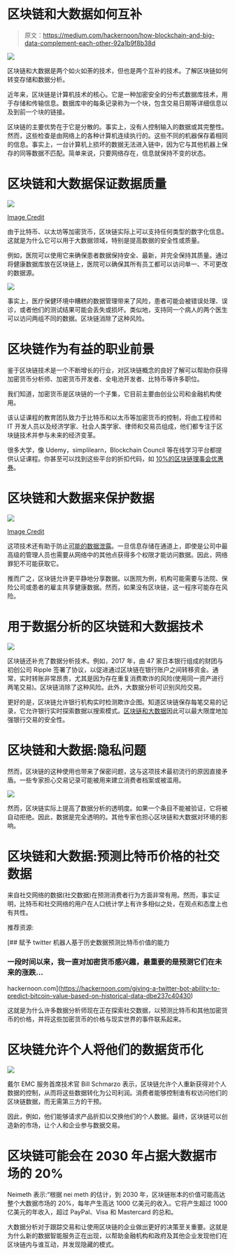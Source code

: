 # 区块链和大数据如何互补

> 原文：<https://medium.com/hackernoon/how-blockchain-and-big-data-complement-each-other-92a1b9f8b38d>

![](img/aef4caa0351c4762e039c50959a9b59e.png)

区块链和大数据是两个如火如荼的技术，但也是两个互补的技术。了解区块链如何转变存储和数据分析。

近年来，区块链是计算机技术的核心。它是一种加密安全的分布式数据库技术，用于存储和传输信息。数据库中的每条记录称为一个块，包含交易日期等详细信息以及到前一个块的链接。

区块链的主要优势在于它是分散的。事实上，没有人控制输入的数据或其完整性。然而，这些检查是由网络上的各种计算机连续执行的。这些不同的机器保存着相同的信息。事实上，一台计算机上损坏的数据无法进入链中，因为它与其他机器上保存的同等数据不匹配。简单来说，只要网络存在，信息就保持不变的状态。

# 区块链和大数据保证数据质量

![](img/992b6e7d4166b9968532da5fd125a1ed.png)

[Image Credit](https://juliandontcheff.wordpress.com/2017/10/30/blockchain-for-dbas/)

由于比特币、以太坊等加密货币，区块链实际上可以支持任何类型的数字化信息。这就是为什么它可以用于大数据领域，特别是提高数据的安全性或质量。

例如，医院可以使用它来确保患者数据保持安全、最新，并完全保持其质量。通过将健康数据库放在区块链上，医院可以确保其所有员工都可以访问单一、不可更改的数据源。

![](img/7669ad59865244fe951c7e367942915e.png)

事实上，医疗保健环境中糟糕的数据管理带来了风险，患者可能会被错误处理、误诊，或者他们的测试结果可能会丢失或损坏。类似地，支持同一个病人的两个医生可以访问两组不同的数据。区块链消除了这种风险。

# 区块链作为有益的职业前景

鉴于区块链技术是一个不断增长的行业，对区块链概念的良好了解可以帮助你获得加密货币分析师、加密货币开发者、全电池开发者、比特币等许多职位。

我们知道，加密货币是区块链的一个子集，它目前主要由创业公司和金融机构使用。

该认证课程的教育团队致力于比特币和以太币等加密货币的控制，将由工程师和 IT 开发人员以及经济学家、社会人类学家、律师和交易员组成，他们都专注于区块链技术并参与未来的经济变革。

很多大学，像 Udemy，simplilearn，Blockchain Council 等在线学习平台都提供认证课程。你甚至可以找到这些平台的折扣代码，如 [10%的区块链理事会优惠券](https://couponcause.com/stores/blockchain-council-promo-codes/)。

# 区块链和大数据来保护数据

![](img/fbb0aff58c7123cd7c1ef30c4e8e6602.png)

[Image Credit](https://www.linkedin.com/pulse/i-40-designing-more-affordable-smart-building-things-maximiliano)

这项技术还有助于防止[可能的数据泄露](https://hackernoon.com/blockchain-for-authentication-benefits-and-challenges-94a93f034f40)。一旦信息存储在通道上，即使是公司中最高级的管理人员也需要从网络中的其他点获得多个权限才能访问数据。因此，网络罪犯不可能获取它。

推而广之，区块链允许更平静地分享数据。以医院为例，机构可能需要与法院、保险公司或患者的雇主共享健康数据。然而，如果没有区块链，这一程序可能存在风险。

# 用于数据分析的区块链和大数据技术

![](img/ece983516f72ae662ba322ea2a0ee21c.png)

区块链还补充了数据分析技术。例如，2017 年，由 47 家日本银行组成的财团与初创公司 Ripple 签署了协议，以促进通过区块链在银行账户之间转移资金。通常，实时转账非常昂贵，尤其是因为存在重复消费欺诈的风险(使用同一资产进行两笔交易)。区块链消除了这种风险。此外，大数据分析可识别风险交易。

更好的是，区块链允许银行机构实时检测欺诈企图。知道区块链保存每笔交易的记录，它允许银行实时探索数据以搜索模式。[区块链和大数据](https://hackernoon.com/the-convergence-of-blockchain-ai-and-big-data-analytics-52fdb537ea86)因此可以最大限度地加强银行交易的安全性。

# 区块链和大数据:隐私问题

然而，区块链的这种使用也带来了保密问题，这与这项技术最初流行的原因直接矛盾。一些专家担心交易记录可能被用来建立消费者档案或被滥用。

![](img/cf9f2f2eaa8313e1789c370aa35b773d.png)

然而，区块链实际上提高了数据分析的透明度。如果一个条目不能被验证，它将被自动拒绝。因此，数据是完全透明的。其他专家也担心区块链和大数据对环境的影响。

# 区块链和大数据:预测比特币价格的社交数据

来自社交网络的数据(社交数据)在预测消费者行为方面非常有用。然而，事实证明，比特币和社交网络的用户在人口统计学上有许多相似之处，在观点和态度上也有共性。

推荐资源:

[](https://hackernoon.com/giving-a-twitter-bot-ability-to-predict-bitcoin-value-based-on-historical-data-dbe237c40430) [## 赋予 twitter 机器人基于历史数据预测比特币价值的能力

### 一段时间以来，我一直对加密货币感兴趣，最重要的是预测它们在未来的涨跌…

hackernoon.com](https://hackernoon.com/giving-a-twitter-bot-ability-to-predict-bitcoin-value-based-on-historical-data-dbe237c40430) 

这就是为什么许多数据分析师现在正在探索社交数据，以预测比特币和其他加密货币的价格，并将这些加密货币的价格与现实世界的事件联系起来。

# 区块链允许个人将他们的数据货币化

![](img/a0f917879e0c5dc4bbe43a55a1cbbe10.png)

戴尔 EMC 服务首席技术官 Bill Schmarzo 表示，区块链允许个人重新获得对个人数据的控制，从而将这些数据转化为公司利润。消费者能够控制谁有权访问他们的区块链数据，而无需第三方的干预。

因此，例如，他们能够请求产品折扣以交换他们的个人数据。最终，区块链可以创造新的市场，让个人和企业参与数据交易。

# 区块链可能会在 2030 年占据大数据市场的 20%

Neimeth 表示:“根据 nei meth 的估计，到 2030 年，区块链账本的价值可能高达整个大数据市场的 20%，每年产生高达 1000 亿美元的收入。它将产生超过 1000 亿美元的年收入，超过 PayPal、Visa 和 Mastercard 的总和。

大数据分析对于跟踪交易和让使用区块链的企业做出更好的决策至关重要。这就是为什么新的数据智能服务正在出现，以帮助金融机构和政府及其他企业发现他们在区块链内与谁互动，并发现隐藏的模式。